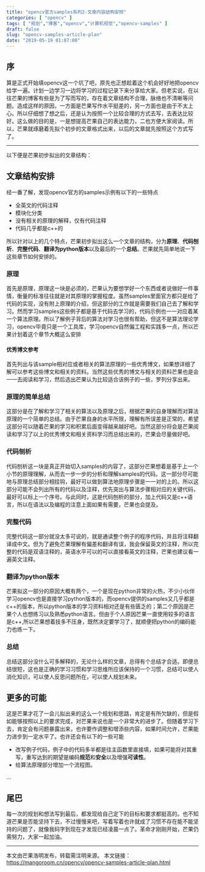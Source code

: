 ```yaml
---
title: "opencv官方samples系列2-文章内容结构安排"
categories: [ "opencv" ]
tags: [ "规划","博客","opencv","计算机视觉","opencv-samples" ]
draft: false
slug: "opencv-samples-article-plan"
date: "2019-05-19 01:07:00"
---
```


## 序

算是正式开始填opencv这一个坑了吧，原先也正想趁着这个机会好好地把opencv给学一遍。计划一边学习一边将学习的过程记录下来分享给大家。但老实说，在以往芒果的博客有些是为了写而写的，存在着文章结构不合理，脉络也不清晰等问题。造成这样的原因，一方面是芒果写作水平挺差的，另一方面也是由于不太上心。所以仔细想了想之后，还是认为按照一个比较合理的方式去写，去表达比较好。这么做的目的是，一是想提高芒果自己的表达能力，二也方便大家阅读。所以，芒果就琢磨着先拟个初步的文章格式出来，以后的文章就先按照这个方式写了。


----------

以下便是芒果初步拟出的文章结构：

## 文章结构安排

经一番了解，发现opencv官方的samples示例有以下的一些特点

- 全英文的代码注释
- 模块化分类
- 没有相关的原理的解释，仅有代码注释
- 代码几乎都是c++的

所以针对以上的几个特点，芒果初步拟出这么一个文章的结构，分为**原理**、**代码刨析**、**完整代码**、**翻译为python版本**以及最后的一个**总结**。芒果就先简单地说一下这些章节如何安排的。

### 原理

首先是原理，原理这一块是必须的，芒果认为要想学好一个东西或者说做好一件事情，衡量的标准往往就是对其原理的掌握程度。虽然samples里面官方都只是给了代码的实现，没有附上原理的介绍，但这部分的工作就是需要我们自己去了解和学习。然而学习samples这些例子都是基于代码去学习的，代码示例也一一对应着某一个算法原理。所以了解例子背后的算法对学习也很有帮助，但这不是算法理论学习，opencv毕竟只是一个工具库，学习opencv自然偏工程和实践多一点，所以芒果计划着这个章节大概这么安排

#### 优秀博文参考

首先列出与该sample相对应或者相关的算法原理的一些优秀博文，如果想详细了解可以参考这些博文和相关的资料。当然这些优秀的博文与相关的资料芒果也是会一一去阅读和学习，然后选出芒果认为比较适合该例子的一些，罗列分享出来。

### 原理的简单总结

这部分是在了解和学习了相关的算法以及原理之后，根据芒果的自身理解而对算法原理的一个简单的总结。由于芒果自身的水平所限，理解有所误差是正常的，希望这部分可以随着芒果的学习和积累后面变得越来越好吧。当然这部分将会是芒果阅读和学习了以上的优秀博文和相关资料学习而总结出来的，芒果会尽量做好吧。

### 代码刨析

代码刨析这一块是真正开始切入samples的内容了，这部分芒果想着是基于上一个小节的原理理解，从而去一步一步的分析和理解samples的代码。这一部分尽可能地与原理总结部分相挂钩，最好可以做到算法地原理步骤是一一对的上的。所以这部分可能不会列出所有的代码以及注释，优先突出与算法步骤相对应的关键代码，最好可以标上一个序号。与此同时，这是代码刨析的部分，加上代码又是c++语言，所以在语法以及编程的注意上面如果有需要，芒果也会提及。

### 完整代码

完整代码这一部分就没太多可说的，就是通读整个例子的程序代码，并且将注释翻译成中文。但为了避免芒果理解有偏差和翻译有误，我会保留英文的注释，所以完整的代码是双语注释的，英语水平可以的可以直接看英文的注释，芒果也建议看一遍英文注释。

### 翻译为python版本

芒果拟这一部分的原因大概有两个，一个是现在python非常的火热，不少小伙伴学习opencv也是直接学习python版本的，而opencv提供的samples又几乎都是c++的版本，所以python版本的学习资料相对还是有些匮乏的；第二个原因是芒果个人也想练习以及熟悉python语言。但由于个人原因芒果一直使用较多的语言是c++,所以芒果想着技多不压身，既然决定要学习了，就顺便把python的编码能力也练一下。

### 总结

总结这部分没什么可多解释的，无论什么样的文章，总得有个总结才合适。即便总结很短，这也是正确的学习习惯和学习思维所应该保持的一个习惯，总结可以使人消化知识，可以使人反思问题所在，可以使人规划未来。

## 更多的可能

这是芒果才花了一会儿拟出来的这么一个规划和思路，肯定是有所欠缺的，但是假如能够按照以上的要求完成，对芒果来说也是一个非常大的进步了。但随着学习下去，肯定会有问题暴露出来，也许要作调整和增添些内容，如果时间允许，芒果能力进步到一定水平了。也许还会有以下的一些可能

- 改写例子代码，例子中的代码多半都是往主函数里直接填，如果可能将对其重写，重写达到的期望是编码**规范**和**安全**以及增强**可读性**。
- 给算法原理部分增加一个流程图。

...

## 尾巴

每一次的规划和想法写到最后，都发现给自己定下的目标和要求都挺高的。也不知道芒果是否能坚持下去，不过慢慢来吧，写着写着也许就成了习惯不存在能不能坚持的问题了，就像我码字到现在才发现已经凌晨一点了。革命才刚刚开始，芒果仍需努力，大家一起加油。

--- 

本文由芒果浩明发布，转载需注明来源。
本文链接：https://mangoroom.cn/opencv/opencv-samples-article-plan.html